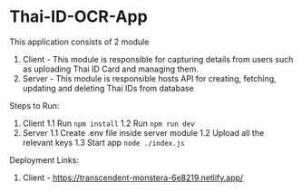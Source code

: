# Thai-ID-OCR-App
This application consists of 2 module
1. Client - This module is responsible for capturing details from users such as uploading Thai ID Card and managing them.
2. Server - This module is responsible hosts API for creating, fetching, updating and deleting Thai IDs from database


Steps to Run:
1. Client
    1.1 Run `npm install`
    1.2 Run `npm run dev`
2. Server
    1.1 Create .env file inside server module
    1.2 Upload all the relevant keys
    1.3 Start app `node ./index.js`

Deployment Links:
1. Client - https://transcendent-monstera-6e8219.netlify.app/
